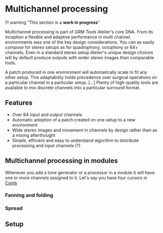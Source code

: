# Multichannel processing

!!! warning "This section is a **work in progress**"

Multichannel processing is part of _GRM Tools Atelier_'s core DNA. From its inception a flexible and adaptive performance in multi channel environments was one of the key design considerations. You can as easily compose for stereo setups as for quadrophony, octophony or 64+ channels. Even in a standard stereo setup _Atelier_'s unique design choices will by default produce outputs with wider stereo images than comparable tools.

A patch produced in one environment will automatically scale to fit any other setup. This adaptability holds precedence over surgical operations on a particular channel in a particular setup. [...] Plenty of high-quality tools are available to mix discrete channels into a particular surround format.

## Features

- Over 64 input and output channels
- Automatic adoption of a patch created on one setup to a new environment
- Wide stereo images and movement in channels by design rather than as a mixing afterthought
- Simple, efficient and easy to understand algorithm to distribute processing and input channels (?)

## Multichannel processing in modules

Whenever you add a tone generator or a processor in a module it will have one or more channels assigned to it. Let's say you have four cursors in [Comb](../modules/comb.md) 

### Fanning and folding
### Spread

## Setup

<!--
TOC

- philosophy
  - limits (or lack thereof)
  - automatic adoption of patches to current setup
    - rather than surgical operation on channels that make sense only in the context of
      current setup
  - perfect for spacial composition
  - context: acousmonium?
  - discrete vs. surround format
- features
- cursor has one or more channels
  - screenshot comb 4 ch 
  - selecting a cursor will show the "assigned" channels
    - screenshot of panel
  - colors mix to white
  - fanning & folding
  - spread
- # of channels match # of output channels
  - settings in standalone
  - as a plugin: adjusts to track layout as setup in DAW
-->


<!-- fanning & folding -->
<!-- channel # for modules = # outputs -->
<!-- play file read: maybe should go to play.md instead with a reference to multichannel#fanning&folding? -->
